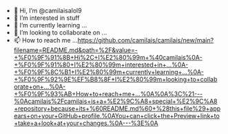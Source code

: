 - 👋 Hi, I’m @camilaisalol9
- 👀 I’m interested in stuff
- 🌱 I’m currently learning ...
- 💞️ I’m looking to collaborate on ...
- 📫 How to reach me ...https://github.com/camilais/camilais/new/main?filename=README.md&path=%2F&value=-+%F0%9F%91%8B+Hi%2C+I%E2%80%99m+%40camilais%0A-+%F0%9F%91%80+I%E2%80%99m+interested+in+...%0A-+%F0%9F%8C%B1+I%E2%80%99m+currently+learning+...%0A-+%F0%9F%92%9E%EF%B8%8F+I%E2%80%99m+looking+to+collaborate+on+...%0A-+%F0%9F%93%AB+How+to+reach+me+...%0A%0A%3C%21---%0Acamilais%2Fcamilais+is+a+%E2%9C%A8+special+%E2%9C%A8+repository+because+its+%60README.md%60+%28this+file%29+appears+on+your+GitHub+profile.%0AYou+can+click+the+Preview+link+to+take+a+look+at+your+changes.%0A---%3E%0A

<!---
camilais/camilais is a ✨ special ✨ repository because its `README.md` (this file) appears on your GitHub profile.
You can click the Preview link to take a look at your changes.
--->
